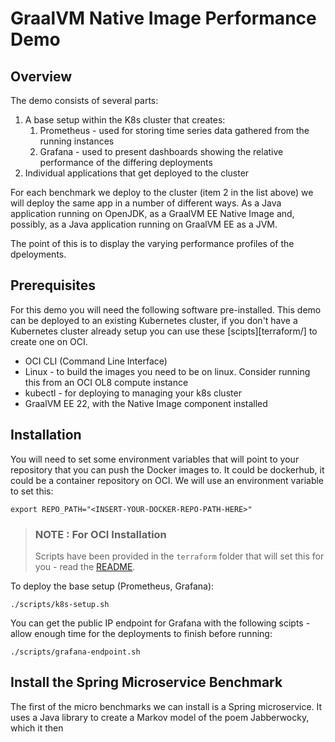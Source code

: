 # GraalVM Native  Image Performance Demo

## Overview

The demo consists of several parts:

1. A base setup within the K8s cluster that creates:
   1. Prometheus - used for storing time series data gathered from the running instances
   2. Grafana - used to present dashboards showing the relative performance of the differing deployments
2. Individual applications that get deployed to the cluster

For each benchmark we deploy to the cluster (item 2 in the list above) we will deploy the same app in a number of 
different ways. As a Java application running on OpenJDK, as a GraalVM EE Native Image and, possibly, as a Java
application running on GraalVM EE as a JVM.

The point of this is to display the varying performance profiles of the dpeloyments. 

## Prerequisites

For this demo you will need the following software pre-installed. This demo can be deployed to an existing Kubernetes
cluster, if you don't have a Kubernetes cluster already setup you can use these [scipts][terraform/] to create one on OCI.

* OCI CLI (Command Line Interface)
* Linux - to build the images you need to be on linux. Consider running this from an OCI OL8 compute instance
* kubectl - for deploying to managing your k8s cluster
* GraalVM EE 22, with the Native Image component installed

## Installation

You will need to set some environment variables that will point to your repository that you can push the Docker images
to. It could be dockerhub, it could be a container repository on OCI. We will use an environment variable to set this:

````shell
export REPO_PATH="<INSERT-YOUR-DOCKER-REPO-PATH-HERE>"
````

> ### NOTE : For OCI Installation
> Scripts have been provided in the `terraform` folder that will set this for you - read the [README](terraform/README.md).

To deploy the base setup (Prometheus, Grafana):

```shell
./scripts/k8s-setup.sh
```

You can get the public IP endpoint for Grafana with the following scipts - allow enough time for the deployments to finish
before running:

```shell
./scripts/grafana-endpoint.sh
```

## Install the Spring Microservice Benchmark

The first of the micro benchmarks we can install is a Spring microservice. It uses a Java library to create a 
Markov model of the poem Jabberwocky, which it then 